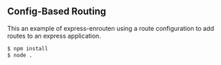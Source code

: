 Config-Based Routing
---

This an example of express-enrouten using a route configuration to
add routes to an express application.

```bash
$ npm install
$ node .
```